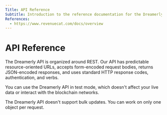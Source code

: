 ```yaml
---
Title: API Reference
Subtitle: Introduction to the reference documentation for the Dreamerly API.
References:
  - https://www.revenuecat.com/docs/overview
---
```


# API Reference

The Dreamerly API is organized around REST. Our API has predictable resource-oriented URLs, accepts form-encoded request bodies, returns JSON-encoded responses, and uses standard HTTP response codes, authentication, and verbs.

You can use the Dreamerly API in test mode, which doesn't affect your live data or interact with the blockchain networks.

The Dreamerly API doesn't support bulk updates. You can work on only one object per request.
